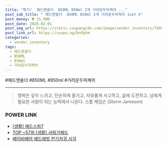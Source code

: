 ```yaml
--- 
title: "특가!  헤드앤숄더  850ML 850ml 2개 가려운두피케어 ..." 
post_sub_title: " 헤드앤숄더  850ML 850ml 2개 가려운두피케어 1set X" 
post_money: ₩ 15,900 
post_date: 2020.02.01 
post_img_url: https://static.coupangcdn.com/image/vendor_inventory/7d58/8c9268d715be6555e9c6bb8a93ba0692fccdc47e034330201ec58dbecc04.jpg 
post_link_url: https://coupa.ng/bnPphm 
categories: 
  - vendor_inventory 
tags: 
  - 헤드앤숄더 
  - 850ML 
  - 850ml 
  - 가려운두피케어 
--- 
```

  #헤드앤숄더 #850ML #850ml #가려운두피케어 
<hr> 

> 행복은 깊이 느끼고, 단순하게 즐기고, 자유롭게 사고하고, 삶에 도전하고, 남에게 필요한 사람이 되는 능력에서 나온다. 스톰 제임슨 (Storm Jameson) 


### POWER LINK

* <a href="https://blog.naver.com/fasyy4321/221758994536" target="_blank"> [생활] 헤드스파7  </a>
* <a href="https://blog.naver.com/fasyy4321/221780928219" target="_blank"> TOP ~57위 [생활] 샤워기헤드</a>
* <a href="https://blog.naver.com/fasyy4321/221785135144" target="_blank">베이비베어 헤드래빗 천기저귀 사각</a>
